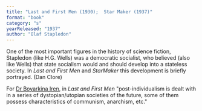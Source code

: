 ```yaml
---
title: "Last and First Men (1930);  Star Maker (1937)"
format: "book"
category: "s"
yearReleased: "1937"
author: "Olaf Stapledon"
---
```

One of the most important figures in the history of science fiction, Stapledon (like H.G. Wells) was a democratic socialist, who believed (also like Wells) that state socialism would and should develop into a stateless society. In _Last and First Men_ and _StarMaker_ this development is briefly portrayed. (Dan Clore) 

For <a href="https://blogs.brighton.ac.uk/utopianstudiessocietyconf22/book-of-abstracts-2/">Dr Boyarkina Iren</a>, in _Last and First Men_ "post-individualism is dealt with in a series of dystopian/utopian societies of the future, some of them possess characteristics of communism, anarchism, etc."

